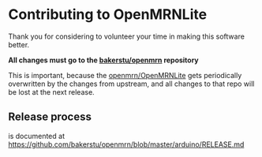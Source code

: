 # Contributing to OpenMRNLite

Thank you for considering to volunteer your time in making this software better.

**All changes must go to the [bakerstu/openmrn](https://github.com/bakerstu/openmrn) repository**

This is important, because the
[openmrn/OpenMRNLite](https://github.com/openmrn/OpenMRNLite) gets periodically
overwritten by the changes from upstream, and all changes to that repo will be
lost at the next release.

## Release process

is documented at https://github.com/bakerstu/openmrn/blob/master/arduino/RELEASE.md
